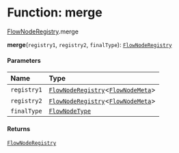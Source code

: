 # Function: merge

[FlowNodeRegistry](/en/auto-docs/editor/modules/FlowNodeRegistry.md).merge

**merge**(`registry1`, `registry2`, `finalType`): [`FlowNodeRegistry`](/en/auto-docs/editor/interfaces/FlowNodeRegistry-1.md)

#### Parameters

| Name | Type |
| :------ | :------ |
| `registry1` | [`FlowNodeRegistry`](/en/auto-docs/editor/interfaces/FlowNodeRegistry-1.md)<[`FlowNodeMeta`](/en/auto-docs/editor/interfaces/FlowNodeMeta.md)> |
| `registry2` | [`FlowNodeRegistry`](/en/auto-docs/editor/interfaces/FlowNodeRegistry-1.md)<[`FlowNodeMeta`](/en/auto-docs/editor/interfaces/FlowNodeMeta.md)> |
| `finalType` | [`FlowNodeType`](/en/auto-docs/editor/types/FlowNodeType.md) |

#### Returns

[`FlowNodeRegistry`](/en/auto-docs/editor/interfaces/FlowNodeRegistry-1.md)
